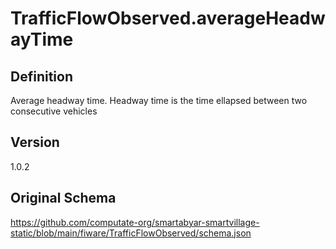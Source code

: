 # TrafficFlowObserved.averageHeadwayTime

## Definition
Average headway time. Headway time is the time ellapsed between two consecutive vehicles

## Version
1.0.2

## Original Schema
https://github.com/computate-org/smartabyar-smartvillage-static/blob/main/fiware/TrafficFlowObserved/schema.json
